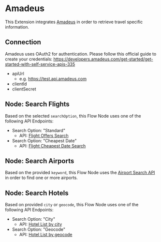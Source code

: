 # Amadeus

This Extension integrates [Amadeus](https://amadeus.com/en) in order to retrieve travel specific information.

## Connection

Amadeus uses OAuth2 for authentication. Please follow this official guide to create your credentials: https://developers.amadeus.com/get-started/get-started-with-self-service-apis-335

- apiUrl
  - e.g. https://test.api.amadeus.com
- clientId
- clientSecret

## Node: Search Flights

Based on the selected `searchOption`, this Flow Node uses one of the following API Endpoints:

- Search Option: "Standard"
  - API: [Flight Offers Search](https://developers.amadeus.com/self-service/category/flights/api-doc/flight-offers-search)
- Search Option: "Cheapest Date"
  - API: [Flight Cheapest Date Search](https://developers.amadeus.com/self-service/category/flights/api-doc/flight-cheapest-date-search/api-reference)

## Node: Search Airports

Based on the provided `keyword`, this Flow Node uses the [Airport Search API](https://developers.amadeus.com/self-service/category/flights/api-doc/airport-and-city-search/api-reference) in order to find one or more airports.

## Node: Search Hotels

Based on provided `city` or `geocode`, this Flow Node uses one of the following API Endpoints:

- Search Option: "City"
  - API: [Hotel List by city](https://developers.amadeus.com/self-service/category/hotels/api-doc/hotel-list/api-reference)
- Search Option: "Geocode"
  - API: [Hotel List by geocode](https://developers.amadeus.com/self-service/category/hotels/api-doc/hotel-list/api-reference)